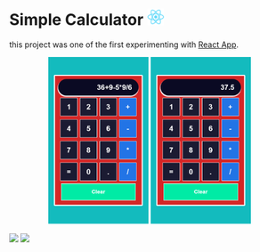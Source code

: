 # Simple Calculator <img src="https://github.com/devicons/devicon/blob/master/icons/react/react-original.svg" title="React" alt="React" width="30" height="30"/>
this project was one of the first experimenting with [React App](https://reactjs.org/).


<div align="center">
<img src="/imgs/calculator-react-1.png" height="300" />
<img src="/imgs/calculator-react-2.png" height="300" "/>
</div>

![](/imgs/calculator-react-1)
![](/imgs/calculator-react-2)
